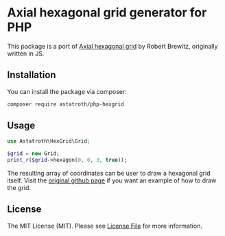 # Axial hexagonal grid generator for PHP

This package is a port of [Axial hexagonal grid](https://github.com/RobertBrewitz/axial-hexagonal-grid) by Robert Brewitz, originally written in JS.

## Installation

You can install the package via composer:

```bash
composer require astatroth/php-hexgrid
```

## Usage

``` php
use Astatroth\HexGrid\Grid;

$grid = new Grid;
print_r($grid->hexagon(0, 0, 3, true));
```

The resulting array of coordinates can be user to draw a hexagonal grid itself. Visit the [original github page](https://github.com/RobertBrewitz/axial-hexagonal-grid/tree/master/example) if you want an example of how to draw the grid.

## License

The MIT License (MIT). Please see [License File](LICENSE.md) for more information.